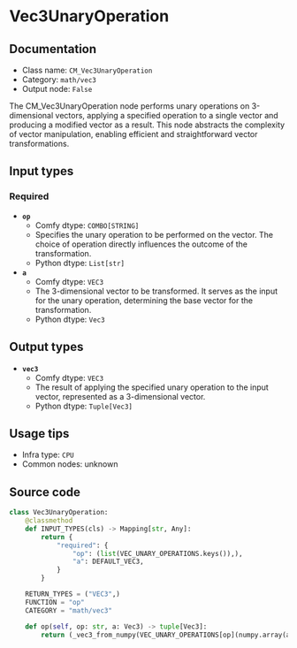# Vec3UnaryOperation
## Documentation
- Class name: `CM_Vec3UnaryOperation`
- Category: `math/vec3`
- Output node: `False`

The CM_Vec3UnaryOperation node performs unary operations on 3-dimensional vectors, applying a specified operation to a single vector and producing a modified vector as a result. This node abstracts the complexity of vector manipulation, enabling efficient and straightforward vector transformations.
## Input types
### Required
- **`op`**
    - Comfy dtype: `COMBO[STRING]`
    - Specifies the unary operation to be performed on the vector. The choice of operation directly influences the outcome of the transformation.
    - Python dtype: `List[str]`
- **`a`**
    - Comfy dtype: `VEC3`
    - The 3-dimensional vector to be transformed. It serves as the input for the unary operation, determining the base vector for the transformation.
    - Python dtype: `Vec3`
## Output types
- **`vec3`**
    - Comfy dtype: `VEC3`
    - The result of applying the specified unary operation to the input vector, represented as a 3-dimensional vector.
    - Python dtype: `Tuple[Vec3]`
## Usage tips
- Infra type: `CPU`
- Common nodes: unknown


## Source code
```python
class Vec3UnaryOperation:
    @classmethod
    def INPUT_TYPES(cls) -> Mapping[str, Any]:
        return {
            "required": {
                "op": (list(VEC_UNARY_OPERATIONS.keys()),),
                "a": DEFAULT_VEC3,
            }
        }

    RETURN_TYPES = ("VEC3",)
    FUNCTION = "op"
    CATEGORY = "math/vec3"

    def op(self, op: str, a: Vec3) -> tuple[Vec3]:
        return (_vec3_from_numpy(VEC_UNARY_OPERATIONS[op](numpy.array(a))),)

```
